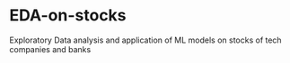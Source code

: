 # EDA-on-stocks
Exploratory Data analysis and application of ML models on stocks of tech companies and banks 
